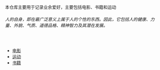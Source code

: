 本仓库主要用于记录业余爱好，主要包括电影、书籍和运动



###### 人的自身，即在最广泛意义上属于人的个性的东西。因此，它包括人的健康、力量、外貌、气质、道德品格、精神智力及其潜在发展。



</br>

- [电影](https://github.com/hzchenxiaobin/Hobby/blob/main/%E7%94%B5%E5%BD%B1.md)
- [运动](https://github.com/hzchenxiaobin/Hobby/blob/main/%E8%BF%90%E5%8A%A8.md)
- [书籍](https://github.com/hzchenxiaobin/Hobby/blob/main/%E4%B9%A6%E7%B1%8D.md)
